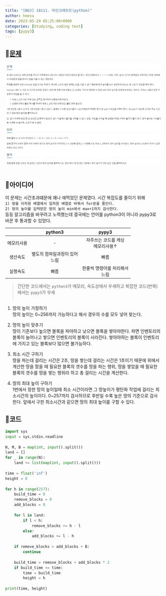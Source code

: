 ```yaml
---
title: "[BOJ] 18111. 마인크래프트(python)"
author: heesu
date: 2023-05-29 05:25:00+0900
categories: [Studying, coding test]
tags: [pypy3]
---
```

## 📌[문제](https://www.acmicpc.net/problem/18111)
![Alt text](https://raw.githubusercontent.com/skagmltn7/practice_coding_test/aa57c3dc305cda5069a5333f1c671c2ea62c0a55/BOJ/img/problem_18111.PNG)
<br><br>

## 💪아이디어<br>
이 문제는 시간초과떄문에 꽤나 애먹었던 문제였다. 시간 복잡도를 줄이기 위해 <br>
`1) 땅을 이차원 배열에서 일차원 배열로 바꿔서 for문을 줄인다.` <br>
`2) 땅의 높이를 입력받은 땅의 높이 min에서 max+1까지 검사한다.`<br>
등등 알고리즘을 바꾸려고 노력했는데 결국에는 언어를 python3이 아니라 pypy3로 바꾼 후 통과할 수 있었다. <br><center>


||**python3**|**pypy3**|
|:---:|:---:|:---:|
|메모리사용| - |자주쓰는 코드를 캐싱<br>메모리사용↑|
|생산속도|별도의 컴파일과정이 있어<br>느림|빠름|
|실행속도|빠름|한줄씩 명령어를 처리해서<br>느림|


</center>

> 간단한 코드에서는 `python3`가 메모리, 속도상에서 우세하고 복잡한 코드(반복)에서는 `pypy3`가 우세<br><br>


1. 땅의 높이 가정하기<br>
땅의 높이는 0~256까지 가능하다고 해서 경우의 수를 모두 넣어 찾는다.<br>

2. 땅의 높이 맞추기<br>
땅이 기준보다 높으면 블록을 파야하고 낮으면 블록을 쌓아야한다. 파면 인벤토리의 블록이 늘어나고 쌓으면 인벤토리의 블록이 사라진다. 쌓아야하는 블록이 인벤토리에 가지고 있는 블록보다 많으면 불가능하다.

3. 최소 시간 구하기<br>
땅을 파는데 걸리는 시간은 2초, 땅을 쌓는데 걸리는 시간은 1초이기 때문에 위에서 계산한 땅을 팠을 때 필요한 블록의 갯수를 땅을 파는 행위, 땅을 쌓았을 때 필요한 블록의 갯수를 땅을 쌓는 행위라 하고 총 걸리는 시간을 계산한다.<br>

4. 땅의 최대 높이 구하기<br>
1번에서 정한 땅의 높이일때 최소 시간이라면 그 땅높이가 평탄화 작업에 걸리는 최소시간의 높이이다. 0~257까지 검사하므로 후반일 수록 높은 땅의 기준으로 검사한다. 앞에서 구한 최소시간과 같으면 땅의 최대 높이를 구할 수 있다.<br>

## 🥂코드

```python
import sys
input = sys.stdin.readline

N, M, B = map(int, input().split())
land = []
for _ in range(N):
    land += list(map(int, input().split()))

time = float('inf')
height = 0

for h in range(257):
    build_time = 0
    remove_blocks = 0
    add_blocks = 0

    for l in land:
        if l < h:
            remove_blocks += h - l
        else:
            add_blocks += l - h

    if remove_blocks > add_blocks + B:
        continue

    build_time = remove_blocks + add_blocks * 2
    if build_time <= time:
        time = build_time
        height = h

print(time, height)
```